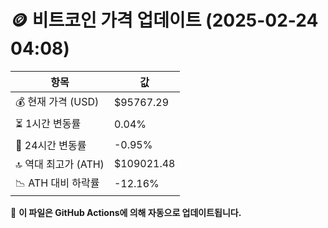 # 🪙 비트코인 가격 업데이트 (2025-02-24 04:08)

| 항목                | 값 |
|--------------------|----------------|
| 💰 현재 가격 (USD) | $95767.29 |
| ⏳ 1시간 변동률    | 0.04% |
| 📆 24시간 변동률   | -0.95% |
| 🔝 역대 최고가 (ATH) | $109021.48 |
| 📉 ATH 대비 하락률 | -12.16% |

🔄 **이 파일은 GitHub Actions에 의해 자동으로 업데이트됩니다.**
